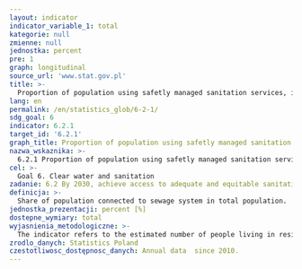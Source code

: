 ```yaml
---
layout: indicator
indicator_variable_1: total
kategorie: null
zmienne: null
jednostka: percent
pre: 1
graph: longitudinal
source_url: 'www.stat.gov.pl'
title: >-
  Proportion of population using safetly managed sanitation services, including a hand-washing facility with soap and water
lang: en
permalink: /en/statistics_glob/6-2-1/
sdg_goal: 6
indicator: 6.2.1
target_id: '6.2.1'
graph_title: Proportion of population using safetly managed sanitation services, including a hand-washing facility with soap and water
nazwa_wskaznika: >-
  6.2.1 Proportion of population using safetly managed sanitation services, including a hand-washing facility with soap and water
cel: >-
  Goal 6. Clear water and sanitation
zadanie: 6.2 By 2030, achieve access to adequate and equitable sanitation and hygiene for all and end open defecation, paying special attention to the needs of women and girls and those in vulnerable situations
definicja: >-
  Share of population connected to sewage system in total population.
jednostka_prezentacji: percent [%]
dostepne_wymiary: total
wyjasnienia_metodologiczne: >-
  The indicator refers to the estimated number of people living in residential buildings and collective accommodation facilities, connected to sewage system, which significantly influences the quality of life. In principle, the ideal situation happens when the indicator value equals 100, but it can be attained only under rational and compact building development. When analyzing the indicator, not only the investment opportunities of municipalities (gminas) should be taken into account, but also the natural conditions and the nature of the building development, resulting in lower indicator values in rural areas and areas with varied landscaping.The starting point for data estimation are the results of the National Census of Population and Housing. The data is then corrected by adding information on change of the number of completed buildings and the number of dwellings per one building (based on reports on residential buildings and dwellings in non-residential buildings completed and reports on losses of dwelling stock). The indicator of the number of persons per one dwelling comes from the balance of dwelling stocks. This is the number of actually residing population, as of December 31 in a given year, divided by the number of dwellings. Information on the newly connected or disconnected buildings is derived from the report on water supply system, sewage system and liquid waste stored in septic tanks.Data on the population connected to water supply and sewage system since 2014, due to a change of the estimation method, are not fully comparable with the data presented for previous years.According to the Law of 7 June 2001 on the public water supply and sewage collection, an active sewerage network is a system of covered canals (underground) discharging sewage from buildings and other objects to collectors or waste water treatment facilities.
zrodlo_danych: Statistics Poland
czestotliwosc_dostępnosc_danych: Annual data  since 2010.
---
```


